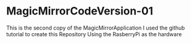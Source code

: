 # MagicMirrorCodeVersion-01
This is the second copy of the MagicMirrorApplication I used the github tutorial to create this Repository Using the RasberryPi as the hardware
